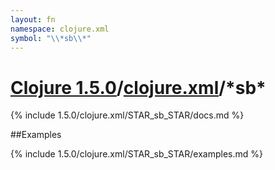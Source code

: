 ```yaml
---
layout: fn
namespace: clojure.xml
symbol: "\\*sb\\*"
---
```


# [Clojure 1.5.0](../../)/[clojure.xml](../)/\*sb\*

{% include 1.5.0/clojure.xml/STAR_sb_STAR/docs.md %}

##Examples

{% include 1.5.0/clojure.xml/STAR_sb_STAR/examples.md %}

